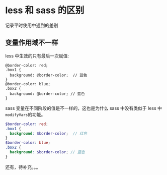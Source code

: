 # less 和 sass 的区别

记录平时使用中遇到的差别

## 变量作用域不一样

less 中生效的只有最后一次赋值:

```less
@border-color: red;
.box1 {
  background: @border-color;  // 蓝色
}
@border-color: blue;
.box2 {
  background: @border-color; // 蓝色
}
```
sass 变量在不同阶段的值是不一样的，这也是为什么 sass 中没有类似于 less 中`modifyVars`的功能。
```scss
$border-color: red;
.box1 {
  background: $border-color;  // 红色
}
$border-color: blue;
.box2 {
  background: $border-color; // 蓝色
}
```

<!-- cjh todo -->
还有，待补充。。。
